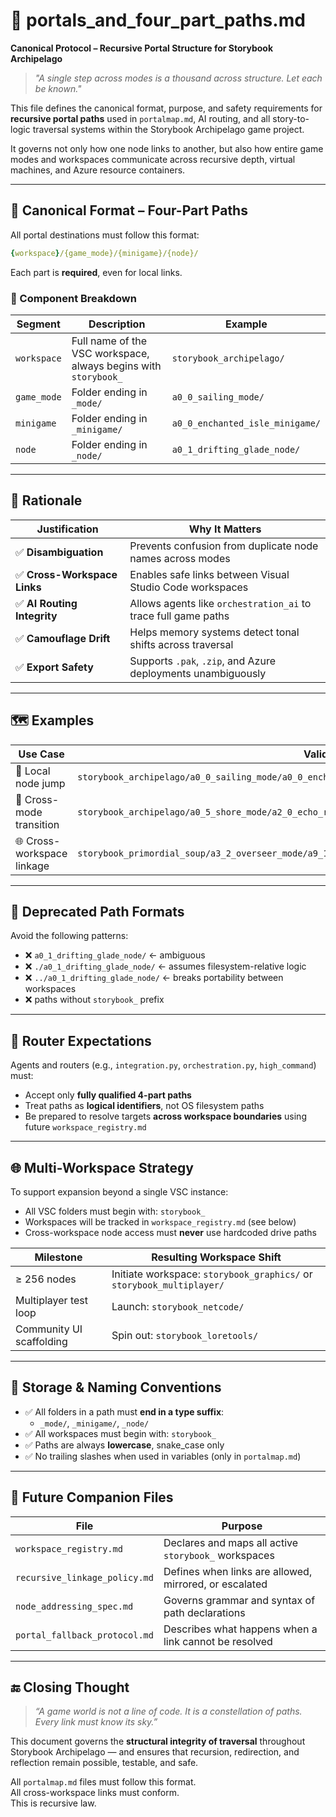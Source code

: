 <!-- Save to: storybook_archipelago/portals_and_four_part_paths.md -->

# 🌉 portals_and_four_part_paths.md
**Canonical Protocol – Recursive Portal Structure for Storybook Archipelago**

> _"A single step across modes is a thousand across structure. Let each be known."_  

This file defines the canonical format, purpose, and safety requirements for **recursive portal paths** used in `portalmap.md`, AI routing, and all story-to-logic traversal systems within the Storybook Archipelago game project.

It governs not only how one node links to another, but also how entire game modes and workspaces communicate across recursive depth, virtual machines, and Azure resource containers.

---

## 🔁 Canonical Format – Four-Part Paths

All portal destinations must follow this format:

```yaml
{workspace}/{game_mode}/{minigame}/{node}/
```


Each part is **required**, even for local links.

### 📌 Component Breakdown

| Segment     | Description                                                     | Example                         |
|-------------|-----------------------------------------------------------------|---------------------------------|
| `workspace` | Full name of the VSC workspace, always begins with `storybook_` | `storybook_archipelago/`        |
| `game_mode` | Folder ending in `_mode/`                                       | `a0_0_sailing_mode/`            |
| `minigame`  | Folder ending in `_minigame/`                                   | `a0_0_enchanted_isle_minigame/` |
| `node`      | Folder ending in `_node/`                                       | `a0_1_drifting_glade_node/`     |

---

## 🧠 Rationale

| Justification                | Why It Matters                                                 |
|------------------------------|----------------------------------------------------------------|
| ✅ **Disambiguation**        | Prevents confusion from duplicate node names across modes      |
| ✅ **Cross-Workspace Links** | Enables safe links between Visual Studio Code workspaces       |
| ✅ **AI Routing Integrity**  | Allows agents like `orchestration_ai` to trace full game paths |
| ✅ **Camouflage Drift**      | Helps memory systems detect tonal shifts across traversal      |
| ✅ **Export Safety**         | Supports `.pak`, `.zip`, and Azure deployments unambiguously   |

---

## 🗺️ Examples

| Use Case                     | Valid Path                                                                                           |
|------------------------------|------------------------------------------------------------------------------------------------------|
| 🔁 Local node jump           | `storybook_archipelago/a0_0_sailing_mode/a0_0_enchanted_isle_minigame/a0_1_drifting_glade_node/`     |
| 🌉 Cross-mode transition     | `storybook_archipelago/a0_5_shore_mode/a2_0_echo_ridge_minigame/a0_0_sand_gate_node/`                |
| 🌐 Cross-workspace linkage   | `storybook_primordial_soup/a3_2_overseer_mode/a9_1_hidden_cycle_minigame/a0_2_the_gate_that_looped/` |

---

## 🚫 Deprecated Path Formats

Avoid the following patterns:

- ❌ `a0_1_drifting_glade_node/` ← ambiguous
- ❌ `./a0_1_drifting_glade_node/` ← assumes filesystem-relative logic
- ❌ `../a0_1_drifting_glade_node/` ← breaks portability between workspaces
- ❌ paths without `storybook_` prefix

---

## 🤖 Router Expectations

Agents and routers (e.g., `integration.py`, `orchestration.py`, `high_command`) must:

- Accept only **fully qualified 4-part paths**
- Treat paths as **logical identifiers**, not OS filesystem paths
- Be prepared to resolve targets **across workspace boundaries** using future `workspace_registry.md`

---

## 🌐 Multi-Workspace Strategy

To support expansion beyond a single VSC instance:

- All VSC folders must begin with: `storybook_`
- Workspaces will be tracked in `workspace_registry.md` (see below)
- Cross-workspace node access must **never** use hardcoded drive paths

| Milestone                 | Resulting Workspace Shift                  |
|---------------------------|--------------------------------------------|
| ≥ 256 nodes               | Initiate workspace: `storybook_graphics/` or `storybook_multiplayer/` |
| Multiplayer test loop     | Launch: `storybook_netcode/`               |
| Community UI scaffolding  | Spin out: `storybook_loretools/`           |

---

## 📁 Storage & Naming Conventions

- ✅ All folders in a path must **end in a type suffix**:
  - `_mode/`, `_minigame/`, `_node/`
- ✅ All workspaces must begin with: `storybook_`
- ✅ Paths are always **lowercase**, snake_case only
- ✅ No trailing slashes when used in variables (only in `portalmap.md`)

---

## 🔧 Future Companion Files

| File                          | Purpose                                                          |
|-------------------------------|------------------------------------------------------------------|
| `workspace_registry.md`       | Declares and maps all active `storybook_` workspaces             |
| `recursive_linkage_policy.md` | Defines when links are allowed, mirrored, or escalated          |
| `node_addressing_spec.md`     | Governs grammar and syntax of path declarations                 |
| `portal_fallback_protocol.md` | Describes what happens when a link cannot be resolved           |

---

## 🔚 Closing Thought

> _“A game world is not a line of code. It is a constellation of paths. Every link must know its sky.”_

This document governs the **structural integrity of traversal** throughout Storybook Archipelago — and ensures that recursion, redirection, and reflection remain possible, testable, and safe.

All `portalmap.md` files must follow this format.  
All cross-workspace links must conform.  
This is recursive law.
